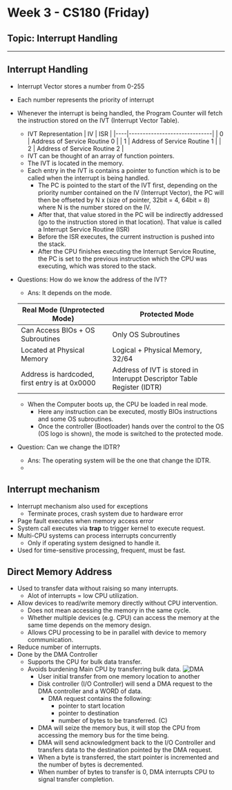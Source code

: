 # Week 3 - CS180 (Friday)
## Topic: Interrupt Handling
---
## Interrupt Handling
- Interrupt Vector stores a number from 0-255
- Each number represents the priority of interrupt
- Whenever the interrupt is being handled, the Program Counter will fetch the
instruction stored on the IVT (Interrupt Vector Table).
  - IVT Representation
    | IV | ISR                          |
    |----|------------------------------|
    | 0  | Address of Service Routine 0 |
    | 1  | Address of Service Routine 1 |
    | 2  | Address of Service Routine 2 |
  - IVT can be thought of an array of function pointers.
  - The IVT is located in the memory.
  - Each entry in the IVT is contains a pointer to function which is to be called
  when the interrupt is being handled.
    - The PC is pointed to the start of the IVT first, depending on the priority number contained on the IV (Interrupt Vector), the PC will then be offseted by N x (size of pointer, 32bit = 4, 64bit = 8) where N is the number stored on the IV.
    - After that, that value stored in the PC will be indirectly addressed (go to the instruction stored in that location). That value is called a Interrupt Service Routine (ISR)
    - Before the ISR executes, the current instruction is pushed into the stack.
    - After the CPU finishes executing the Interrupt Service Routine, the PC is set to the previous instruction which the CPU was executing, which was stored to the stack.
- Questions: How do we know the address of the IVT?
  - Ans: It depends on the mode.

  | Real Mode  (Unprotected Mode)        | Protected Mode                  |
  |-----------------------------|---------------------------------|
  | Can Access BIOs + OS Subroutines       | Only OS Subroutines             |
  | Located at Physical Memory             | Logical + Physical Memory, 32/64|
  | Address is hardcoded, first entry is at 0x0000 | Address of IVT is stored in Interuppt Descriptor Table Register (IDTR)|
  - When the Computer boots up, the CPU be loaded in real mode.
    - Here any instruction can be executed, mostly BIOs instructions and some OS subroutines.
    - Once the controller (Bootloader) hands over the control to the OS (OS logo is shown), the mode is switched to the protected mode.
- Question: Can we change the IDTR?
  - Ans: The operating system will be the one that change the IDTR.
  - 

## Interrupt mechanism
- Interrupt mechanism also used for exceptions
  - Terminate proces, crash system due to hardware error
- Page fault executes when memory access error
- System call executes via **trap** to trigger kernel to execute request.
- Multi-CPU systems can process interrupts concurrently
  - Only if operating system designed to handle it.
- Used for time-sensitive processing, frequent, must be fast. 

## Direct Memory Address
- Used to transfer data without raising so many interrupts.
  - Alot of interrupts = low CPU utilization.
- Allow devices to read/write memory directly
without CPU intervention.
  - Does not mean accessing the memory in the
  same cycle.
  - Whether multiple devices (e.g. CPU) can access
  the memory at the same time depends on the
  memory design.
  - Allows CPU processing to be in parallel with
device to memory communication.
- Reduce number of interrupts.
- Done by the DMA Controller
  - Supports the CPU for bulk data transfer.
  - Avoids burdening Main CPU by transferring bulk data.
![DMA](https://i.imgur.com/2XYyoWi.jpg)
    - User initial transfer from one memory location to another
    - Disk controller (I/O Controller) will send a DMA request to the DMA controller and a WORD of data.
      - DMA request contains the following:
        - pointer to start location
        - pointer to destination
        - number of bytes to be transferred. (C)
    - DMA will seize the memory bus, it will stop the CPU from accessing the memory bus for the time being.
    - DMA will send acknowledgment back to the I/O Controller and transfers data to the destination pointed by the DMA request.
    - When a byte is transferred, the start pointer is incremented and the number of bytes is decremented.
    - When number of bytes to transfer is 0, DMA interrupts CPU to signal transfer completion.


